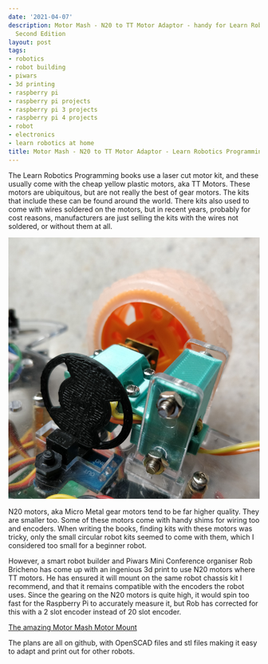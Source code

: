 ```yaml
---
date: '2021-04-07'
description: Motor Mash - N20 to TT Motor Adaptor - handy for Learn Robotics Programming
  Second Edition
layout: post
tags:
- robotics
- robot building
- piwars
- 3d printing
- raspberry pi
- raspberry pi projects
- raspberry pi 3 projects
- raspberry pi 4 projects
- robot
- electronics
- learn robotics at home
title: Motor Mash - N20 to TT Motor Adaptor - Learn Robotics Programming Help
---
```

The Learn Robotics Programming books use a laser cut motor kit, and these usually come with the cheap yellow plastic motors, aka TT Motors. These motors are ubiquitous, but are not really the best of gear motors.  The kits that include these can be found around the world. There kits also used to come with wires soldered on the motors, but in recent years, probably for cost reasons, manufacturers are just selling the kits with the wires not soldered, or without them at all.

![Mounted motor](https://github.com/rbricheno/motor-mash/blob/main/images/mounted_motor.jpg?raw=true)

N20 motors, aka Micro Metal gear motors tend to be far higher quality. They are smaller too. Some of these motors come with handy shims for wiring too and encoders. When writing the books, finding kits with these motors was tricky, only the small circular robot kits seemed to come with them, which I considered too small for a beginner robot.

However, a smart robot builder and Piwars Mini Conference organiser Rob Bricheno has come up with an ingenious 3d print to use N20 motors where TT motors. He has ensured it will mount on the same robot chassis kit I recommend, and that it remains compatible with the encoders the robot uses. Since the gearing on the N20 motors is quite high, it would spin too fast for the Raspberry Pi to accurately measure it, but Rob has corrected for this with a 2 slot encoder instead of 20 slot encoder.

[The amazing Motor Mash Motor Mount](https://github.com/rbricheno/motor-mash)

The plans are all on github, with OpenSCAD files and stl files making it easy to adapt and print out for other robots.

